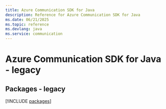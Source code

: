 ```yaml
---
title: Azure Communication SDK for Java
description: Reference for Azure Communication SDK for Java
ms.date: 06/21/2025
ms.topic: reference
ms.devlang: java
ms.service: communication
---
```

# Azure Communication SDK for Java - legacy
## Packages - legacy
[!INCLUDE [packages](communication-index.md)]